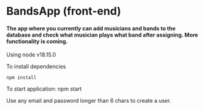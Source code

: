 <h1>BandsApp (front-end)</h1> 

<h4>The app where you currently can add musicians and bands to the database and check what musician plays what band after assigning.
More functionality is coming.</h4>

Using node v18.15.0

To install dependencies
```
npm install
```
To start application: npm start

Use any email and password longer than 6 chars to create a user.

